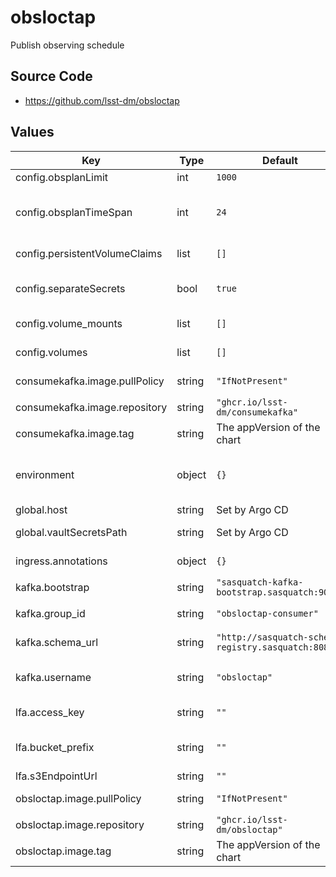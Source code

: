 # obsloctap

Publish observing schedule

## Source Code

* <https://github.com/lsst-dm/obsloctap>

## Values

| Key | Type | Default | Description |
|-----|------|---------|-------------|
| config.obsplanLimit | int | `1000` | limit for obsplan query |
| config.obsplanTimeSpan | int | `24` | time span, if a time is provided in the query how man hours to look back |
| config.persistentVolumeClaims | list | `[]` | PersistentVolumeClaims to create. |
| config.separateSecrets | bool | `true` | Whether to use the new secrets management scheme |
| config.volume_mounts | list | `[]` | Mount points for additional volumes |
| config.volumes | list | `[]` | Additional volumes to attach |
| consumekafka.image.pullPolicy | string | `"IfNotPresent"` | Pull policy for the obsloctap image |
| consumekafka.image.repository | string | `"ghcr.io/lsst-dm/consumekafka"` | obsloctap image to use |
| consumekafka.image.tag | string | The appVersion of the chart | Tag of image to use |
| environment | object | `{}` | Environment variables (e.g. butler configuration/auth parms) for panel |
| global.host | string | Set by Argo CD | Host name for ingress |
| global.vaultSecretsPath | string | Set by Argo CD | Base path for Vault secrets |
| ingress.annotations | object | `{}` | Additional annotations to add to the ingress |
| kafka.bootstrap | string | `"sasquatch-kafka-bootstrap.sasquatch:9092"` | Kafka bootstrap server |
| kafka.group_id | string | `"obsloctap-consumer"` | Name of Kafka consumer group |
| kafka.schema_url | string | `"http://sasquatch-schema-registry.sasquatch:8081"` | Kafka Avro schema server URL |
| kafka.username | string | `"obsloctap"` | Username for SASL_PLAIN authentication |
| lfa.access_key | string | `""` | Access key for LFA bucket |
| lfa.bucket_prefix | string | `""` | Prefix for LFA bucket (e.g. for Ceph tenant specification) |
| lfa.s3EndpointUrl | string | `""` | url |
| obsloctap.image.pullPolicy | string | `"IfNotPresent"` | Pull policy for the obsloctap image |
| obsloctap.image.repository | string | `"ghcr.io/lsst-dm/obsloctap"` | obsloctap image to use |
| obsloctap.image.tag | string | The appVersion of the chart | Tag of image to use |
